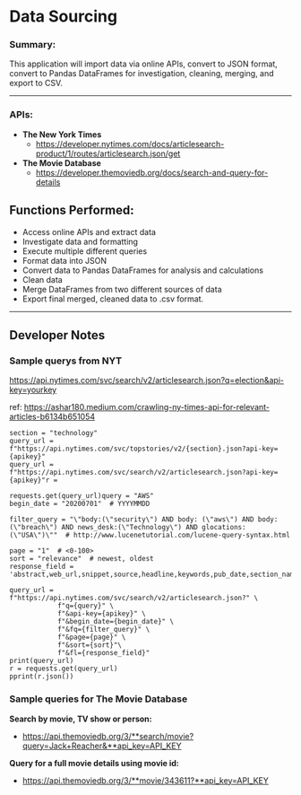 # Data Sourcing

### Summary:

This application will import data via online APIs, convert to JSON format, convert to Pandas DataFrames for investigation, cleaning, merging, and export to CSV.

---

### APIs:

* **The New York Times**
  * https://developer.nytimes.com/docs/articlesearch-product/1/routes/articlesearch.json/get
* **The Movie Database**
  * https://developer.themoviedb.org/docs/search-and-query-for-details

## Functions Performed:

* Access online APIs and extract data
* Investigate data and formatting
* Execute multiple different queries
* Format data into JSON
* Convert data to Pandas DataFrames for analysis and calculations
* Clean data
* Merge DataFrames from two different sources of data
* Export final merged, cleaned data to .csv format.

---



## Developer Notes

### Sample querys from NYT

https://api.nytimes.com/svc/search/v2/articlesearch.json?q=election&api-key=yourkey

ref: https://ashar180.medium.com/crawling-ny-times-api-for-relevant-articles-b6134b651054

```
section = "technology"
query_url = f"https://api.nytimes.com/svc/topstories/v2/{section}.json?api-key={apikey}"
query_url = f"https://api.nytimes.com/svc/search/v2/articlesearch.json?api-key={apikey}"r = 

requests.get(query_url)query = "AWS"
begin_date = "20200701"  # YYYYMMDD

filter_query = "\"body:(\"security\") AND body: (\"aws\") AND body:(\"breach\") AND news_desk:(\"Technology\") AND glocations:(\"USA\")\""  # http://www.lucenetutorial.com/lucene-query-syntax.html

page = "1"  # <0-100>
sort = "relevance"  # newest, oldest
response_field = 'abstract,web_url,snippet,source,headline,keywords,pub_date,section_name'

query_url = f"https://api.nytimes.com/svc/search/v2/articlesearch.json?" \
            f"q={query}" \
            f"&api-key={apikey}" \
            f"&begin_date={begin_date}" \
            f"&fq={filter_query}" \
            f"&page={page}" \
            f"&sort={sort}"\
            f"&fl={response_field}"
print(query_url)
r = requests.get(query_url)
pprint(r.json())
```

### Sample queries for The Movie Database

**Search by movie, TV show or person:**

* https://api.themoviedb.org/3/**search/movie?query=Jack+Reacher&**api_key=API_KEY

**Query for a full movie details using movie id:**

* https://api.themoviedb.org/3/**movie/343611?**api_key=API_KEY



```

```
